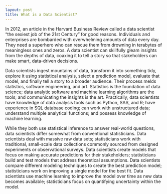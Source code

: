 ```yaml
---
layout: post
title: What is a Data Scientist?
---
```


In 2012, an article in the Harvard Business Review called a data scientist “the sexiest job of the 21st Century” for good reasons.  Individuals and enterprises are bombarded with overwhelming amounts of data every day. They need a superhero who can rescue them from drowning in terabytes of meaningless ones and zeros.  A data scientist can skillfully gleam insights from the depths of data, coaxing it to tell a story so that stakeholders can make smart, data-driven decisions.

Data scientists ingest mountains of data, transform it into something tidy, explore it using statistical analysis, select a prediction model, evaluate that model, and finally tell a story to a broader audience.  Their process melds statistics, software engineering, and art.  Statistics is the foundation of data science; data analytic software and machine learning algorithms are the tools; and communicating the insights is the art.  Practically, data scientists have knowledge of data analysis tools such as Python, SAS, and R; have experience in SQL database coding; can work with unstructured data; understand multiple analytical functions; and possess knowledge of machine learning.

While they both use statistical inference to answer real-world questions, data scientists differ somewhat from conventional statisticians.  Data scientists deal with massive raw data sets; statisticians work with traditional, small-scale data collections commonly sourced from designed experiments or observational surveys.  Data scientists create models that focus on making accurate predictions for their stakeholders; statisticians build and test models that address theoretical assumptions.  Data scientists compare different modeling techniques to create the best prediction model; statisticians work on improving a single model for the best fit.  Data scientists use machine learning to improve the model over time as new data becomes available; statisticians focus on quantifying uncertainty within the model.

